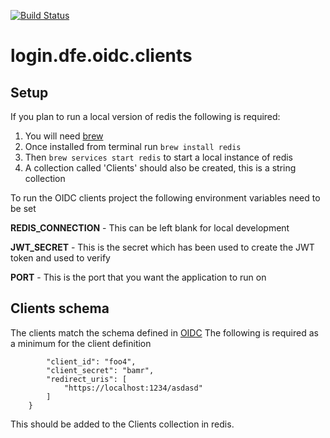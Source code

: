 [![Build Status](https://travis-ci.org/DFE-Digital/login.dfe.oidc.clients.svg?branch=master)](https://travis-ci.org/DFE-Digital/login.dfe.oidc.clients)

# login.dfe.oidc.clients


## Setup

If you plan to run a local version of redis the following is required:


1) You will need [brew](https://brew.sh/)
1) Once installed from terminal run ``` brew install redis ```
1) Then ```brew services start redis``` to start a local instance of redis
1) A collection called 'Clients' should also be created, this is a string collection

To run the OIDC clients project the following environment variables need to be set

**REDIS_CONNECTION** - This can be left blank for local development

**JWT_SECRET** - This is the secret which has been used to create the JWT token and used to verify

**PORT** - This is the port that you want the application to run on


## Clients schema

The clients match the schema defined in [OIDC](https://github.com/panva/node-oidc-provider) The following is required as a minimum for the client definition

```` {
  		"client_id": "foo4",
  		"client_secret": "bamr",
  		"redirect_uris": [
  			"https://localhost:1234/asdasd"
  		]
  	} 
````
This should be added to the Clients collection in redis.